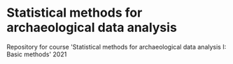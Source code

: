 # Statistical methods for archaeological data analysis
Repository for course 'Statistical methods for archaeological data analysis I: Basic methods' 2021
